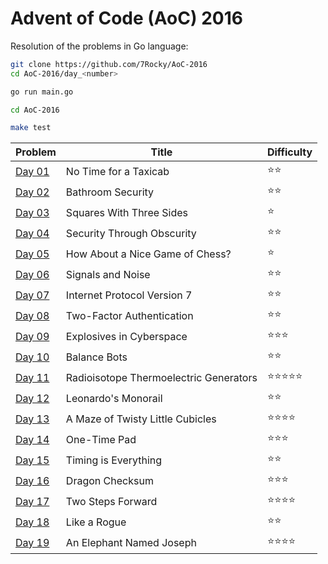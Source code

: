 # Advent of Code (AoC) 2016

Resolution of the problems in Go language:

```bash
git clone https://github.com/7Rocky/AoC-2016
cd AoC-2016/day_<number>

go run main.go
```

```bash
cd AoC-2016

make test
```

| Problem          | Title                                  | Difficulty                     |
| ---------------- | -------------------------------------- | ------------------------------ |
| [Day 01](day_01) | No Time for a Taxicab                  | :star::star:                   |
| [Day 02](day_02) | Bathroom Security                      | :star::star:                   |
| [Day 03](day_03) | Squares With Three Sides               | :star:                         |
| [Day 04](day_04) | Security Through Obscurity             | :star::star:                   |
| [Day 05](day_05) | How About a Nice Game of Chess?        | :star:                         |
| [Day 06](day_06) | Signals and Noise                      | :star::star:                   |
| [Day 07](day_07) | Internet Protocol Version 7            | :star::star:                   |
| [Day 08](day_08) | Two-Factor Authentication              | :star::star:                   |
| [Day 09](day_09) | Explosives in Cyberspace               | :star::star::star:             |
| [Day 10](day_10) | Balance Bots                           | :star::star:                   |
| [Day 11](day_11) | Radioisotope Thermoelectric Generators | :star::star::star::star::star: |
| [Day 12](day_12) | Leonardo's Monorail                    | :star::star:                   |
| [Day 13](day_13) | A Maze of Twisty Little Cubicles       | :star::star::star::star:       |
| [Day 14](day_14) | One-Time Pad                           | :star::star::star:             |
| [Day 15](day_15) | Timing is Everything                   | :star::star:                   |
| [Day 16](day_16) | Dragon Checksum                        | :star::star::star:             |
| [Day 17](day_17) | Two Steps Forward                      | :star::star::star::star:       |
| [Day 18](day_18) | Like a Rogue                           | :star::star:                   |
| [Day 19](day_19) | An Elephant Named Joseph               | :star::star::star::star:       |
